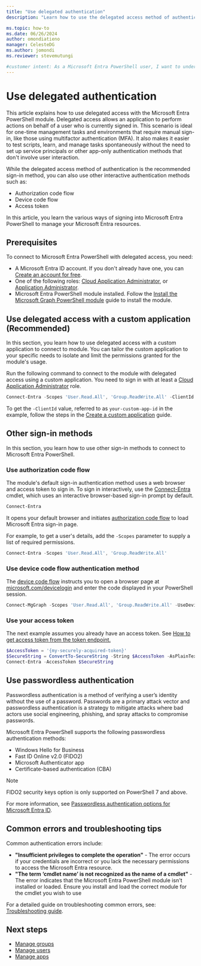 ```yaml
---
title: "Use delegated authentication"
description: "Learn how to use the delegated access method of authentication to connect to Microsoft Entra PowerShell to manage your Microsoft Entra resources."

ms.topic: how-to
ms.date: 06/26/2024
author: omondiatieno
manager: CelesteDG
ms.author: jomondi
ms.reviewer: stevemutungi

#customer intent: As a Microsoft Entra PowerShell user, I want to understand the delegated access method of authentication, so that I can securely sign in to Microsoft Graph and manage my resources.
---
```


# Use delegated authentication

This article explains how to use delegated access with the Microsoft Entra PowerShell module. Delegated access allows an application to perform actions on behalf of a user who is currently signed in. This scenario is ideal for one-time management tasks and environments that require manual sign-in, like those using multifactor authentication (MFA). It also makes it easier to test scripts, learn, and manage tasks spontaneously without the need to set up service principals or other app-only authentication methods that don't involve user interaction.

While the delegated access method of authentication is the recommended sign-in method, you can also use other interactive authentication methods such as:

- Authorization code flow
- Device code flow
- Access token

In this article, you learn the various ways of signing into Microsoft Entra PowerShell to manage your Microsoft Entra resources.

## Prerequisites

To connect to Microsoft Entra PowerShell with delegated access, you need:

- A Microsoft Entra ID account. If you don't already have one, you can [Create an account for free][entra-id-account].
- One of the following roles: [Cloud Application Administrator][cloud-app-admin], or [Application Administrator][app-admin].
- Microsoft Entra PowerShell module installed. Follow the [Install the Microsoft Graph PowerShell module][install] guide to install the module.

## Use delegated access with a custom application (Recommended)

In this section, you learn how to use delegated access with a custom application to connect to module. You can tailor the custom application to your specific needs to isolate and limit the permissions granted for the module's usage.

Run the following command to connect to the module with delegated access using a custom application. You need to sign in with at least a [Cloud Application Administrator][cloud-app-admin] role.

```powershell
Connect-Entra -Scopes 'User.Read.All', 'Group.ReadWrite.All' -ClientId <your-custom-app-id>
```

To get the `-ClientId` value, referred to as `your-custom-app-id` in the example, follow the steps in the [Create a custom application][create-custom-app] guide.

## Other sign-in methods

In this section, you learn how to use other sign-in methods to connect to Microsoft Entra PowerShell.

### Use authorization code flow

The module's default sign-in authentication method uses a web browser and access token to sign in. To sign in interactively, use the [Connect-Entra][Connect-Entra] cmdlet, which uses an interactive browser-based sign-in prompt by default.

```powershell
Connect-Entra
```

It opens your default browser and initiates [authorization code flow][authorization-code-flow] to load Microsoft Entra sign-in page.

For example, to get a user's details, add  the `-Scopes` parameter to supply a list of required permissions.

```powershell
Connect-Entra -Scopes 'User.Read.All', 'Group.ReadWrite.All'
```

### Use device code flow authentication method

The [device code flow][device-code-flow] instructs you to open a browser page at [microsoft.com/devicelogin][ms-devicelogin] and enter the code displayed in your PowerShell session.

```powershell
Connect-MgGraph -Scopes 'User.Read.All', 'Group.ReadWrite.All' -UseDeviceCode
```

### Use your access token

The next example assumes you already have an access token. See [How to get access token from the token endpoint.][token-endpoint]

```powershell
$AccessToken = '{my-securely-acquired-token}'
$SecureString = ConvertTo-SecureString -String $AccessToken -AsPlainText -Force
Connect-Entra -AccessToken $SecureString
```

## Use passwordless authentication

Passwordless authentication is a method of verifying a user’s identity without the use of a password. Passwords are a primary attack vector and passwordless authentication is a strategy to mitigate attacks where bad actors use social
engineering, phishing, and spray attacks to compromise passwords.

Microsoft Entra PowerShell supports the following passwordless authentication methods:

- Windows Hello for Business
- Fast ID Online v2.0 (FIDO2)
- Microsoft Authenticator app
- Certificate-based authentication (CBA)

>[!NOTE]
> FIDO2 security keys option is only supported on PowerShell 7 and above.

For more information, see [Passwordless authentication options for Microsoft Entra ID][passwordless-auth].

## Common errors and troubleshooting tips

Common authentication errors include:

- **"Insufficient privileges to complete the operation"** - The error occurs if your credentials are incorrect or you lack the necessary permissions to access the Microsoft Entra resource.
- **"The term ‘cmdlet name’ is not recognized as the name of a cmdlet"** - The error indicates that the Microsoft Entra PowerShell module isn't installed or loaded. Ensure you install and load the correct module for the cmdlet you wish to use

For a detailed guide on troubleshooting common errors, see:
[Troubleshooting guide][troubleshooting-guide].

## Next steps

- [Manage groups][manage-groups]
- [Manage users][manage-users]
- [Manage apps][manage-apps]

<!-- link references -->
[cloud-app-admin]: /entra/identity/role-based-access-control/permissions-reference#cloud-application-administrator
[app-admin]: /entra/identity/role-based-access-control/permissions-reference#application-administrator
[entra-id-account]: https://azure.microsoft.com/free/?WT.mc_id=A261C142F
[install]: installation.md
[authorization-code-flow]: /entra/identity-platform/v2-oauth2-auth-code-flow
[device-code-flow]: /entra/identity-platform/v2-oauth2-device-code
[ms-devicelogin]: https://microsoft.com/devicelogin
[create-custom-app]: create-custom-application.md
[entra-admin-center]: https://entra.microsoft.com
[troubleshooting-guide]: troubleshooting.md#authentication-issues
[token-endpoint]: /graph/auth-v2-user#3-request-an-access-token
[passwordless-auth]: /azure/active-directory/authentication/concept-authentication-passwordless
[manage-groups]: manage-groups.md
[manage-users]: manage-user.md
[manage-apps]: manage-apps.md
[Connect-Entra]: /powershell/module/microsoft.graph.entra/connect-entra
